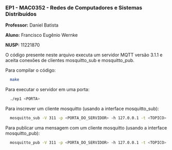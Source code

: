 ### EP1 - MAC0352 - Redes de Computadores e Sistemas Distribuídos

**Professor:** Daniel Batista

**Aluno:** Francisco Eugênio Wernke

**NUSP:** 11221870

O código presente neste arquivo executa um servidor MQTT versão 3.1.1 e aceita conexões de clientes mosquitto\_sub e mosquitto\_pub.

Para compilar o código:

```bash
  make
```

Para executar o servidor em uma porta:

```bash
  ./ep1 <PORTA>
```

Para inscrever um cliente mosquitto (usando a interface mosquitto_sub):

```bash
  mosquitto_sub -V 311 -p <PORTA_DO_SERVIDOR> -h 127.0.0.1 -t <TOPICO>
```

Para publicar uma mensagem com um cliente mosquitto (usando a interface mosquitto_pub):

```bash
  mosquitto_pub -V 311 -p <PORTA_DO_SERVIDOR> -h 127.0.0.1 -t <TOPICO> -m <MENSAGEM>
```
